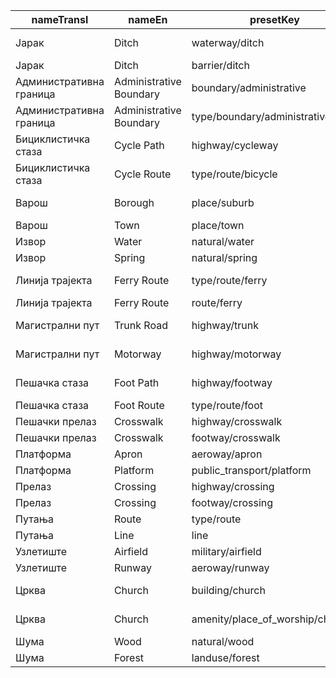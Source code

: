 |nameTransl|nameEn|presetKey|searchable|icon|tags0|tags1|tags2|tags3|tags4|geometryArea|geometryLine|geometryPoint|geometryVertex|geometryRelation|
| ------ | ------ | ------ | ------ | ------ | ------ | ------ | ------ | ------ | ------ | ------ | ------ | ------ | ------ | ------ |
|Јарак|Ditch|waterway/ditch| |waterway-ditch|waterway=ditch| | | | | |line| | | |
|Јарак|Ditch|barrier/ditch| | |barrier=ditch| | | | |area|line| | | |
|Административна граница|Administrative Boundary|boundary/administrative| | |boundary=administrative| | | | | |line| | | |
|Административна граница|Administrative Boundary|type/boundary/administrative| |boundary|type=boundary|boundary=administrative| | | | | | | |relation|
|Бициклистичка стаза|Cycle Path|highway/cycleway| |highway-cycleway|highway=cycleway| | | | | |line| | | |
|Бициклистичка стаза|Cycle Route|type/route/bicycle| |route-bicycle|type=route|route=bicycle| | | | | | | |relation|
|Варош|Borough|place/suburb| |triangle-stroked|place=suburb| | | | |area| |point| | |
|Варош|Town|place/town| |town|place=town| | | | |area| |point| | |
|Извор|Water|natural/water| |water|natural=water| | | | |area| | | | |
|Извор|Spring|natural/spring| | |natural=spring| | | | | | |point|vertex| |
|Линија трајекта|Ferry Route|type/route/ferry| |route-ferry|type=route|route=ferry| | | | | | | |relation|
|Линија трајекта|Ferry Route|route/ferry| |ferry|route=ferry| | | | | |line| | | |
|Магистрални пут|Trunk Road|highway/trunk| |highway-trunk|highway=trunk| | | | | |line| | | |
|Магистрални пут|Motorway|highway/motorway| |highway-motorway|highway=motorway| | | | | |line| | | |
|Пешачка стаза|Foot Path|highway/footway| |highway-footway|highway=footway| | | | |area|line| | | |
|Пешачка стаза|Foot Route|type/route/foot| |route-foot|type=route|route=foot| | | | | | | |relation|
|Пешачки прелаз|Crosswalk|highway/crosswalk| | |highway=crossing|crossing=zebra| | | | | | |vertex| |
|Пешачки прелаз|Crosswalk|footway/crosswalk| | |highway=footway|footway=crossing|crossing=zebra| | | |line| | | |
|Платформа|Apron|aeroway/apron| |airport|aeroway=apron| | | | |area| | | | |
|Платформа|Platform|public_transport/platform| | |public_transport=platform| | | | |area|line|point|vertex| |
|Прелаз|Crossing|highway/crossing| | |highway=crossing| | | | | | | |vertex| |
|Прелаз|Crossing|footway/crossing| | |highway=footway|footway=crossing| | | | |line| | | |
|Путања|Route|type/route| |route|type=route| | | | | | | | |relation|
|Путања|Line|line| | | | | | | | |line| | | |
|Узлетиште|Airfield|military/airfield| |airfield|military=airfield| | | | |area| |point|vertex| |
|Узлетиште|Runway|aeroway/runway| | |aeroway=runway| | | | |area|line| | | |
|Црква|Church|building/church| |place-of-worship|building=church| | | | |area| |point| | |
|Црква|Church|amenity/place_of_worship/christian| |religious-christian|amenity=place_of_worship|religion=christian| | | |area| |point| | |
|Шума|Wood|natural/wood| |park2|natural=wood| | | | |area| |point| | |
|Шума|Forest|landuse/forest| |park2|landuse=forest| | | | |area| | | | |
